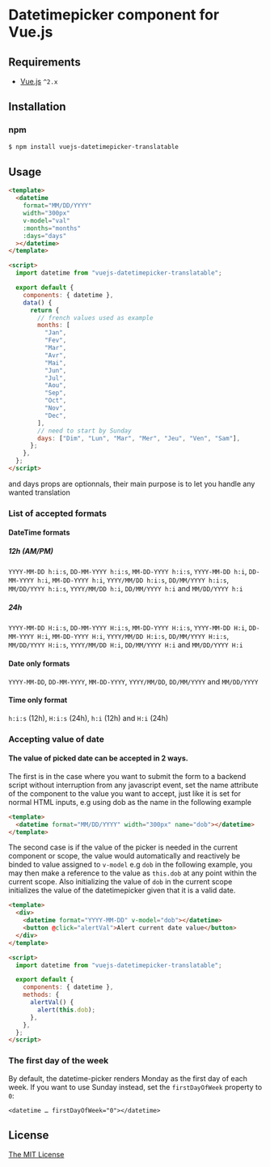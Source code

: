 # Datetimepicker component for Vue.js

## Requirements

- [Vue.js](https://github.com/vuejs/vue) `^2.x`

## Installation

### npm

```bash
$ npm install vuejs-datetimepicker-translatable
```

## Usage

```html
<template>
  <datetime
    format="MM/DD/YYYY"
    width="300px"
    v-model="val"
    :months="months"
    :days="days"
  ></datetime>
</template>

<script>
  import datetime from "vuejs-datetimepicker-translatable";

  export default {
    components: { datetime },
    data() {
      return {
        // french values used as example
        months: [
          "Jan",
          "Fev",
          "Mar",
          "Avr",
          "Mai",
          "Jun",
          "Jul",
          "Aou",
          "Sep",
          "Oct",
          "Nov",
          "Dec",
        ],
        // need to start by Sunday
        days: ["Dim", "Lun", "Mar", "Mer", "Jeu", "Ven", "Sam"],
      };
    },
  };
</script>
```

 and days props are optionnals, their main purpose is to let you handle any wanted translation

### List of accepted formats

#### DateTime formats

##### 12h (AM/PM)

`YYYY-MM-DD h:i:s`, `DD-MM-YYYY h:i:s`, `MM-DD-YYYY h:i:s`,
`YYYY-MM-DD h:i`, `DD-MM-YYYY h:i`, `MM-DD-YYYY h:i`,
`YYYY/MM/DD h:i:s`, `DD/MM/YYYY h:i:s`, `MM/DD/YYYY h:i:s`,
`YYYY/MM/DD h:i`, `DD/MM/YYYY h:i` and `MM/DD/YYYY h:i`

##### 24h

`YYYY-MM-DD H:i:s`, `DD-MM-YYYY H:i:s`, `MM-DD-YYYY H:i:s`,
`YYYY-MM-DD H:i`, `DD-MM-YYYY H:i`, `MM-DD-YYYY H:i`,
`YYYY/MM/DD H:i:s`, `DD/MM/YYYY H:i:s`, `MM/DD/YYYY H:i:s`,
`YYYY/MM/DD H:i`, `DD/MM/YYYY H:i` and `MM/DD/YYYY H:i`

#### Date only formats

`YYYY-MM-DD`, `DD-MM-YYYY`, `MM-DD-YYYY`,
`YYYY/MM/DD`, `DD/MM/YYYY` and `MM/DD/YYYY`

#### Time only format

`h:i:s` (12h), `H:i:s` (24h),
`h:i` (12h) and `H:i` (24h)

### Accepting value of date

#### The value of picked date can be accepted in 2 ways.

The first is in the case where you want to submit the form to a backend script without interruption from any javascript event, set the name attribute of the component to the value you want to accept, just like it is set for normal HTML inputs, e.g using dob as the name in the following example

```html
<template>
  <datetime format="MM/DD/YYYY" width="300px" name="dob"></datetime>
</template>
```

The second case is if the value of the picker is needed in the current component or scope, the value would automatically and reactively be binded to value assigned to `v-model` e.g `dob` in the following example, you may then make a reference to the value as `this.dob` at any point within the current scope.
Also initializing the value of `dob` in the current scope initializes the value of the datetimepicker given that it is a valid date.

```html
<template>
  <div>
    <datetime format="YYYY-MM-DD" v-model="dob"></datetime>
    <button @click="alertVal">Alert current date value</button>
  </div>
</template>

<script>
  import datetime from "vuejs-datetimepicker-translatable";

  export default {
    components: { datetime },
    methods: {
      alertVal() {
        alert(this.dob);
      },
    },
  };
</script>
```

### The first day of the week

By default, the datetime-picker renders Monday as the first day of each week.
If you want to use Sunday instead, set the `firstDayOfWeek` property to `0`:

```
<datetime … firstDayOfWeek="0"></datetime>
```

## License

[The MIT License](http://opensource.org/licenses/MIT)
